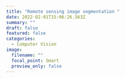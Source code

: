 ```yaml
---
title: "Remote sensing image segmentation "
date: 2022-02-01T15:06:26.563Z
summary: ""
draft: false
featured: false
categories:
  - Computer Vision
image:
  filename: ""
  focal_point: Smart
  preview_only: false
---
```

